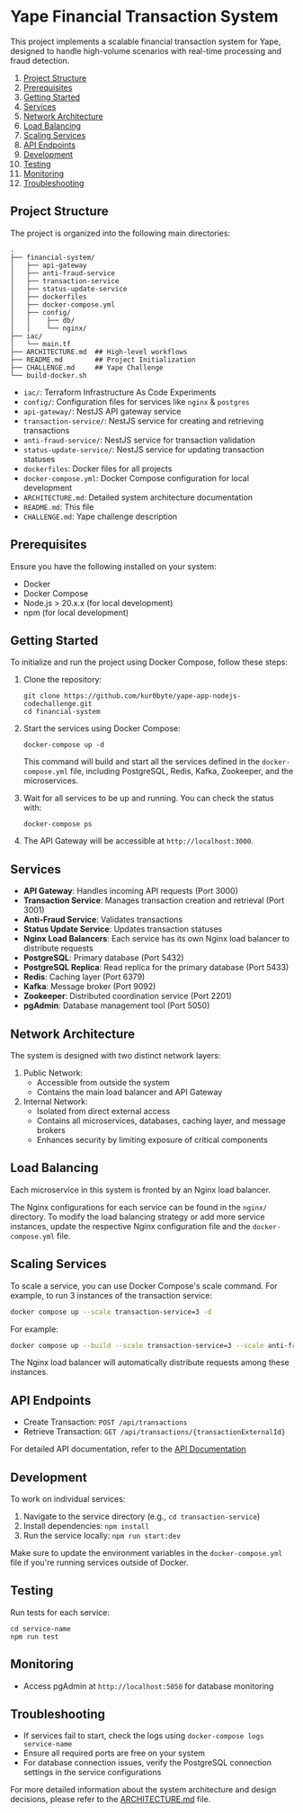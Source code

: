 # Yape Financial Transaction System

This project implements a scalable financial transaction system for Yape, designed to handle high-volume scenarios with real-time processing and fraud detection.

1. [Project Structure](#project-structure)
2. [Prerequisites](#prerequisites)
3. [Getting Started](#getting-started)
4. [Services](#services)
5. [Network Architecture](#network-architecture)
5. [Load Balancing](#load-balancing)
5. [Scaling Services](#scaling-services)
5. [API Endpoints](#api-endpoints)
6. [Development](#development)
7. [Testing](#testing)
8. [Monitoring](#monitoring)
9. [Troubleshooting](#troubleshooting)

## Project Structure

The project is organized into the following main directories:

```
.
├── financial-system/
│   ├── api-gateway
│   ├── anti-fraud-service
│   ├── transaction-service
│   ├── status-update-service
│   ├── dockerfiles
│   ├── docker-compose.yml
│   ├── config/
│   │    ├── db/
│   │    └── nginx/
├── iac/
│   └── main.tf
├── ARCHITECTURE.md  ## High-level workflows
├── README.md        ## Project Initialization
├── CHALLENGE.md     ## Yape Challenge
└── build-docker.sh
```

- `iac/`: Terraform Infrastructure As Code Experiments
- `config/`: Configuration files for services like `nginx` & `postgres`
- `api-gateway/`: NestJS API gateway service
- `transaction-service/`: NestJS service for creating and retrieving transactions
- `anti-fraud-service/`: NestJS service for transaction validation
- `status-update-service/`: NestJS service for updating transaction statuses
- `dockerfiles`: Docker files for all projects
- `docker-compose.yml`: Docker Compose configuration for local development
- `ARCHITECTURE.md`: Detailed system architecture documentation
- `README.md`: This file
- `CHALLENGE.md`: Yape challenge description

## Prerequisites

Ensure you have the following installed on your system:

- Docker
- Docker Compose
- Node.js > 20.x.x (for local development)
- npm (for local development)

## Getting Started

To initialize and run the project using Docker Compose, follow these steps:

1. Clone the repository:
   ```
   git clone https://github.com/kur0byte/yape-app-nodejs-codechallenge.git
   cd financial-system
   ```

2. Start the services using Docker Compose:
   ```
   docker-compose up -d
   ```

   This command will build and start all the services defined in the `docker-compose.yml` file, including PostgreSQL, Redis, Kafka, Zookeeper, and the microservices.

3. Wait for all services to be up and running. You can check the status with:
   ```
   docker-compose ps
   ```

4. The API Gateway will be accessible at `http://localhost:3000`.

## Services

- **API Gateway**: Handles incoming API requests (Port 3000)
- **Transaction Service**: Manages transaction creation and retrieval (Port 3001)
- **Anti-Fraud Service**: Validates transactions
- **Status Update Service**: Updates transaction statuses
- **Nginx Load Balancers**: Each service has its own Nginx load balancer to distribute requests
- **PostgreSQL**: Primary database (Port 5432)
- **PostgreSQL Replica**: Read replica for the primary database (Port 5433)
- **Redis**: Caching layer (Port 6379)
- **Kafka**: Message broker (Port 9092)
- **Zookeeper**: Distributed coordination service (Port 2201)
- **pgAdmin**: Database management tool (Port 5050)

## Network Architecture

The system is designed with two distinct network layers:
1. Public Network:
   - Accessible from outside the system
   - Contains the main load balancer and API Gateway
2. Internal Network:
   - Isolated from direct external access
   - Contains all microservices, databases, caching layer, and message brokers
   - Enhances security by limiting exposure of critical components

## Load Balancing

Each microservice in this system is fronted by an Nginx load balancer.

The Nginx configurations for each service can be found in the `nginx/` directory. To modify the load balancing strategy or add more service instances, update the respective Nginx configuration file and the `docker-compose.yml` file.

## Scaling Services

To scale a service, you can use Docker Compose's scale command. For example, to run 3 instances of the transaction service:

```bash
docker compose up --scale transaction-service=3 -d
```

For example:
```bash
docker compose up --build --scale transaction-service=3 --scale anti-fraud-service=3 --scale status-update-service=3 --scale api-gateway=3 -d
```

The Nginx load balancer will automatically distribute requests among these instances.

## API Endpoints

- Create Transaction: `POST /api/transactions`
- Retrieve Transaction: `GET /api/transactions/{transactionExternalId}`

For detailed API documentation, refer to the [API Documentation](http://localhost:3000/api/transactions/docs)

## Development

To work on individual services:

1. Navigate to the service directory (e.g., `cd transaction-service`)
2. Install dependencies: `npm install`
3. Run the service locally: `npm run start:dev`

Make sure to update the environment variables in the `docker-compose.yml` file if you're running services outside of Docker.

## Testing

Run tests for each service:

```
cd service-name
npm run test
```

## Monitoring

- Access pgAdmin at `http://localhost:5050` for database monitoring

## Troubleshooting

- If services fail to start, check the logs using `docker-compose logs service-name`
- Ensure all required ports are free on your system
- For database connection issues, verify the PostgreSQL connection settings in the service configurations

For more detailed information about the system architecture and design decisions, please refer to the [ARCHITECTURE.md](ARCHITECTURE.md) file.